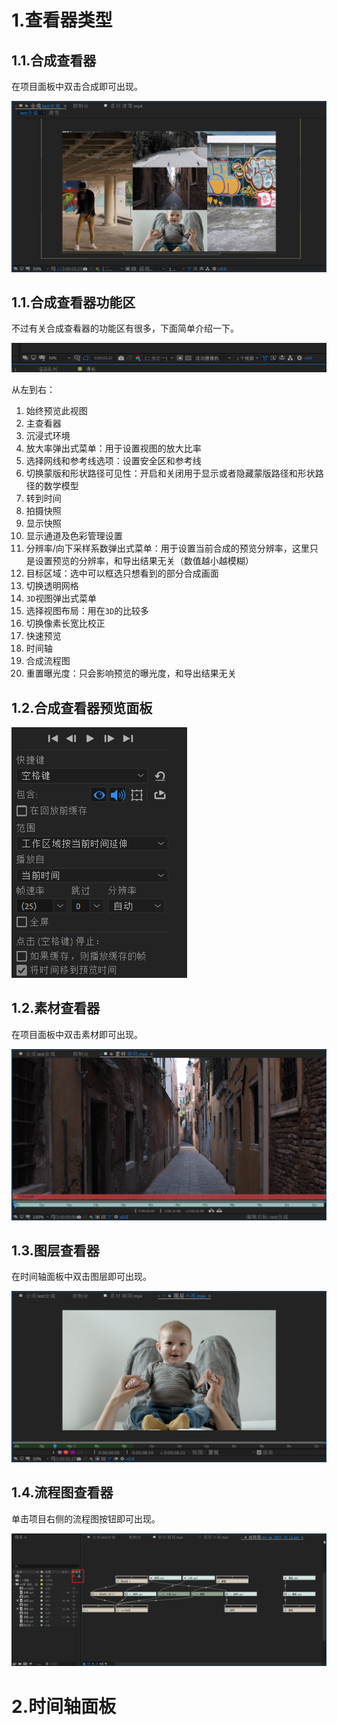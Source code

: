 # 1.查看器类型

## 1.1.合成查看器

在项目面板中双击合成即可出现。

![image-20231026201429300](./assets/image-20231026201429300.png)

## 1.1.合成查看器功能区

不过有关合成查看器的功能区有很多，下面简单介绍一下。

![image-20231026202457325](./assets/image-20231026202457325.png)

从左到右：

1.   始终预览此视图
2.   主查看器
3.   沉浸式环境
4.   放大率弹出式菜单：用于设置视图的放大比率
5.   选择网线和参考线选项：设置安全区和参考线
6.   切换蒙版和形状路径可见性：开启和关闭用于显示或者隐藏蒙版路径和形状路径的数学模型
7.   转到时间
8.   拍摄快照
9.   显示快照
10.   显示通道及色彩管理设置
11.   分辨率/向下采样系数弹出式菜单：用于设置当前合成的预览分辨率，这里只是设置预览的分辨率，和导出结果无关（数值越小越模糊）
12.   目标区域：选中可以框选只想看到的部分合成画面
13.   切换透明网格
14.   `3D`视图弹出式菜单
15.   选择视图布局：用在`3D`的比较多
16.   切换像素长宽比校正
17.   快速预览
18.   时间轴
19.   合成流程图
20.   重置曝光度：只会影响预览的曝光度，和导出结果无关

## 1.2.合成查看器预览面板

![image-20231026205143714](./assets/image-20231026205143714.png)

## 1.2.素材查看器

在项目面板中双击素材即可出现。

![image-20231026201501314](./assets/image-20231026201501314.png)

## 1.3.图层查看器

在时间轴面板中双击图层即可出现。

![image-20231026201701043](./assets/image-20231026201701043.png)

## 1.4.流程图查看器

单击项目右侧的流程图按钮即可出现。

![image-20231026201833460](./assets/image-20231026201833460.png)

# 2.时间轴面板

